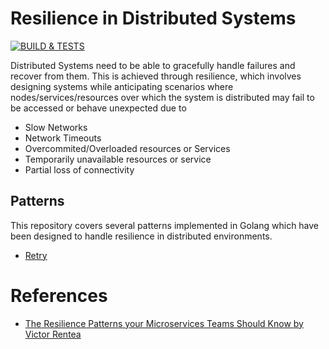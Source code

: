 # **Resilience in Distributed Systems**

[![BUILD & TESTS](https://github.com/kinfinity/distributed-resilience/actions/workflows/build.yaml/badge.svg)](https://github.com/kinfinity/distributed-resilience/actions/workflows/build.yaml)

Distributed Systems need to be able to gracefully handle failures and recover from them. This is achieved through resilience, which involves designing systems while anticipating scenarios where nodes/services/resources over which the system is distributed may fail to be accessed or behave unexpected due to

- Slow Networks
- Network Timeouts
- Overcommited/Overloaded resources or Services
- Temporarily unavailable resources or service
- Partial loss of connectivity

## **Patterns**

This repository covers several patterns implemented in Golang which have been designed to handle resilience in distributed environments.

- [Retry](./retry/readme.md)

# **References**

- [The Resilience Patterns your Microservices Teams Should Know by Victor Rentea](https://youtu.be/IR89tmg9v3A?si=w96y4S6AbVt_CviB)
